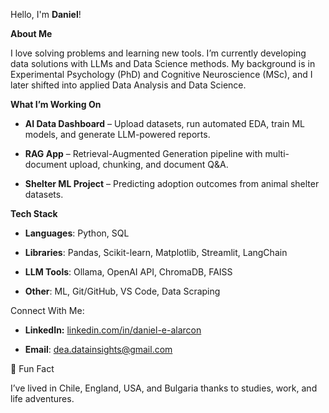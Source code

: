 Hello, I'm **Daniel**!

**About Me**

I love solving problems and learning new tools. I’m currently developing data solutions with LLMs and Data Science methods.
My background is in Experimental Psychology (PhD) and Cognitive Neuroscience (MSc), and I later shifted into applied Data Analysis and Data Science.

**What I’m Working On**

- **AI Data Dashboard** – Upload datasets, run automated EDA, train ML models, and generate LLM-powered reports.

- **RAG App** – Retrieval-Augmented Generation pipeline with multi-document upload, chunking, and document Q&A.

- **Shelter ML Project** – Predicting adoption outcomes from animal shelter datasets.

**Tech Stack** 

- **Languages**: Python, SQL

- **Libraries**: Pandas, Scikit-learn, Matplotlib, Streamlit, LangChain

- **LLM Tools**: Ollama, OpenAI API, ChromaDB, FAISS

- **Other**: ML, Git/GitHub, VS Code, Data Scraping

Connect With Me:

- **LinkedIn:** [linkedin.com/in/daniel-e-alarcon](https://www.linkedin.com/in/daniel-e-alarcon)

- **Email**: dea.datainsights@gmail.com

🎲 Fun Fact

I’ve lived in Chile, England, USA, and Bulgaria thanks to studies, work, and life adventures.
